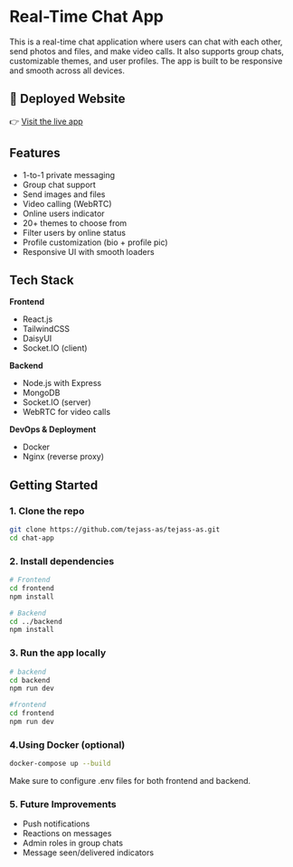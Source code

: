 # Real-Time Chat App

This is a real-time chat application where users can chat with each other, send photos and files, and make video calls. It also supports group chats, customizable themes, and user profiles. The app is built to be responsive and smooth across all devices.

## 🔗 Deployed Website

👉 [Visit the live app](chatify-se-ii.onrender.com/)

## Features

- 1-to-1 private messaging  
- Group chat support  
- Send images and files  
- Video calling (WebRTC)  
- Online users indicator  
- 20+ themes to choose from  
- Filter users by online status  
- Profile customization (bio + profile pic)  
- Responsive UI with smooth loaders  

## Tech Stack

**Frontend**  
- React.js  
- TailwindCSS  
- DaisyUI  
- Socket.IO (client)

**Backend**  
- Node.js with Express  
- MongoDB  
- Socket.IO (server)  
- WebRTC for video calls

**DevOps & Deployment**  
- Docker  
- Nginx (reverse proxy)

## Getting Started

### 1. Clone the repo

```bash
git clone https://github.com/tejass-as/tejass-as.git
cd chat-app
```

### 2. Install dependencies

```bash
# Frontend
cd frontend
npm install

# Backend
cd ../backend
npm install
```

### 3. Run the app locally

```bash
# backend
cd backend
npm run dev

#frontend
cd frontend
npm run dev
```

### 4.Using Docker (optional)

```bash
docker-compose up --build
```
Make sure to configure .env files for both frontend and backend.

### 5. Future Improvements
- Push notifications
- Reactions on messages
- Admin roles in group chats
- Message seen/delivered indicators
